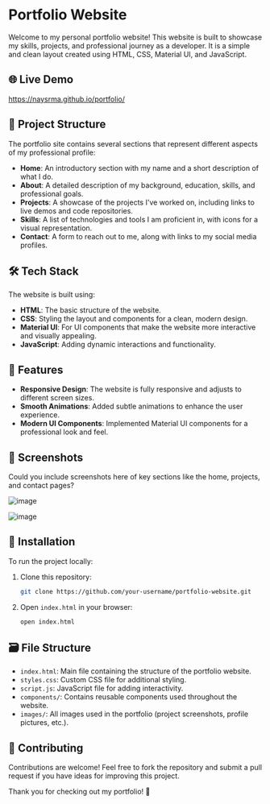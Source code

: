 # Portfolio Website

Welcome to my personal portfolio website! This website is built to showcase my skills, projects, and professional journey as a developer. It is a simple and clean layout created using HTML, CSS, Material UI, and JavaScript.

## 🌐 Live Demo

https://naysrma.github.io/portfolio/

## 📂 Project Structure

The portfolio site contains several sections that represent different aspects of my professional profile:

- **Home**: An introductory section with my name and a short description of what I do.
- **About**: A detailed description of my background, education, skills, and professional goals.
- **Projects**: A showcase of the projects I've worked on, including links to live demos and code repositories.
- **Skills**: A list of technologies and tools I am proficient in, with icons for a visual representation.
- **Contact**: A form to reach out to me, along with links to my social media profiles.

## 🛠️ Tech Stack

The website is built using:

- **HTML**: The basic structure of the website.
- **CSS**: Styling the layout and components for a clean, modern design.
- **Material UI**: For UI components that make the website more interactive and visually appealing.
- **JavaScript**: Adding dynamic interactions and functionality.

## 🚀 Features

- **Responsive Design**: The website is fully responsive and adjusts to different screen sizes.
- **Smooth Animations**: Added subtle animations to enhance the user experience.
- **Modern UI Components**: Implemented Material UI components for a professional look and feel.

## 📸 Screenshots

Could you include screenshots here of key sections like the home, projects, and contact pages?

![image](https://github.com/user-attachments/assets/0d16bb38-44ed-4b0d-a233-d3ed1a56d35b)

![image](https://github.com/user-attachments/assets/77d3ffaa-01d7-4ad0-8e37-3c6f89c95961)



## 📝 Installation

To run the project locally:

1. Clone this repository:
   ```bash
   git clone https://github.com/your-username/portfolio-website.git
   ```
2. Open `index.html` in your browser:
   ```bash
   open index.html
   ```

## 🗃️ File Structure

- `index.html`: Main file containing the structure of the portfolio website.
- `styles.css`: Custom CSS file for additional styling.
- `script.js`: JavaScript file for adding interactivity.
- `components/`: Contains reusable components used throughout the website.
- `images/`: All images used in the portfolio (project screenshots, profile pictures, etc.).

## 🤝 Contributing

Contributions are welcome! Feel free to fork the repository and submit a pull request if you have ideas for improving this project.


Thank you for checking out my portfolio! 🚀

